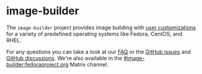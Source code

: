 # image-builder

The `image-builder` project provides image building with [user customizations](./01-usage.md#blueprints) for a variety of predefined operating systems like Fedora, CentOS, and RHEL.

For any questions you can take a look at our [FAQ](./10-faq.md) or the [GitHub issues](https://github.com/osbuild/image-builder-cli) and [GitHub discussions](https://github.com/orgs/osbuild/discussions). We're also available in the [#image-builder:fedoraproject.org](https://matrix.to/#/#image-builder:fedoraproject.org?web-instance%5Belement.io%5D=chat.fedoraproject.org) Matrix channel.
